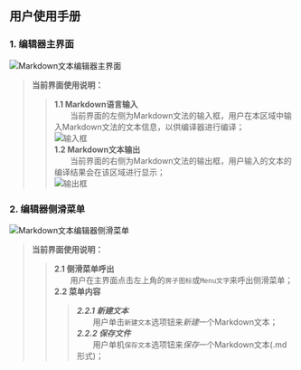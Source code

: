## 用户使用手册 ##
### 1. 编辑器主界面 ###
![Markdown文本编辑器主界面](https://github.com/HanBingfeng0221151602/Markdown/blob/master/images/%E7%95%8C%E9%9D%A2.png)
>**当前界面使用说明：**  
>>**1.1 Markdown语言输入**  
&emsp;&emsp;当前界面的左侧为Markdown文法的输入框，用户在本区域中输入Markdown文法的文本信息，以供编译器进行编译；  
![输入框](https://github.com/HanBingfeng0221151602/Markdown/blob/master/images/%E8%BE%93%E5%85%A5%E6%A1%86.png)  
**1.2 Markdown文本输出**  
&emsp;&emsp;当前界面的右侧为Markdown文法的输出框，用户输入的文本的编译结果会在该区域进行显示；  
![输出框](https://github.com/HanBingfeng0221151602/Markdown/blob/master/images/%E8%BE%93%E5%87%BA%E6%A1%86.png)  
### 2. 编辑器侧滑菜单 ###
![Markdown文本编辑器侧滑菜单](https://github.com/HanBingfeng0221151602/Markdown/blob/master/images/%E7%95%8C%E9%9D%A22.png)  
>**当前界面使用说明：**  
>>**2.1 侧滑菜单呼出**  
&emsp;&emsp;用户在主界面点击左上角的`房子图标`或`Menu文字`来呼出侧滑菜单；  
**2.2 菜单内容**  
>>>***2.2.1 新建文本***   
&emsp;&emsp;用户单击`新建文本`选项钮来*新建*一个Markdown文本；  
***2.2.2 保存文件***  
&emsp;&emsp;用户单机`保存文本`选项钮来*保存*一个Markdown文本(.md形式)；
